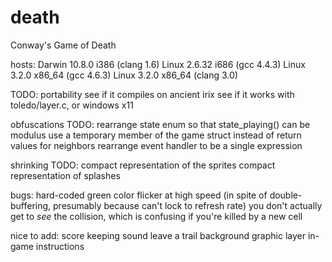 death
=====

Conway's Game of Death

hosts:
 Darwin 10.8.0 i386 (clang 1.6)
 Linux 2.6.32 i686 (gcc 4.4.3)
 Linux 3.2.0 x86_64 (gcc 4.6.3)
 Linux 3.2.0 x86_64 (clang 3.0)

TODO:
 portability
 see if it compiles on ancient irix
 see if it works with toledo/layer.c, or windows x11

obfuscations TODO:
 rearrange state enum so that state_playing() can be modulus
 use a temporary member of the game struct instead of return values for neighbors
 rearrange event handler to be a single expression

shrinking TODO:
 compact representation of the sprites
 compact representation of splashes

bugs:
 hard-coded green color
 flicker at high speed (in spite of double-buffering, presumably because can't lock to refresh rate)
 you don't actually get to *see* the collision, which is confusing if you're killed by a new cell

nice to add:
 score keeping
 sound
 leave a trail
 background graphic layer
 in-game instructions
